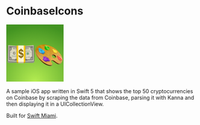 # CoinbaseIcons
![](https://github.com/paulofierro/CoinbaseIcons/blob/master/Assets/icon_76pt%402x.png)

A sample iOS app written in Swift 5 that shows the top 50 cryptocurrencies on Coinbase by scraping the data from Coinbase, parsing it with Kanna and then displaying it in a UICollectionView.

Built for [Swift Miami](https://www.meetup.com/Swift-Miami/events/258909804/).
